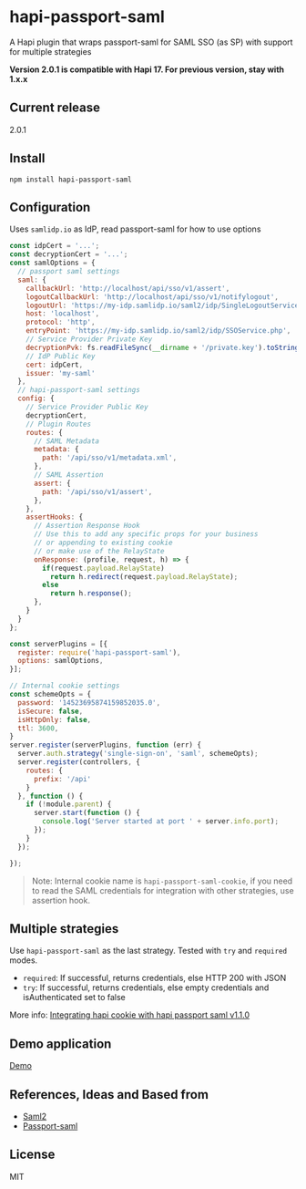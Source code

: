 # hapi-passport-saml
A Hapi plugin that wraps passport-saml for SAML SSO (as SP)
with support for multiple strategies

**Version 2.0.1 is compatible with Hapi 17. For previous version, stay with 1.x.x**

## Current release
2.0.1

## Install

`npm install hapi-passport-saml`

## Configuration

Uses `samlidp.io` as IdP, read passport-saml for how to use options

```javascript
const idpCert = '...';
const decryptionCert = '...';
const samlOptions = {
  // passport saml settings
  saml: {
    callbackUrl: 'http://localhost/api/sso/v1/assert',
    logoutCallbackUrl: 'http://localhost/api/sso/v1/notifylogout',
    logoutUrl: 'https://my-idp.samlidp.io/saml2/idp/SingleLogoutService.php',
    host: 'localhost',
    protocol: 'http',
    entryPoint: 'https://my-idp.samlidp.io/saml2/idp/SSOService.php',
    // Service Provider Private Key
    decryptionPvk: fs.readFileSync(__dirname + '/private.key').toString(),
    // IdP Public Key
    cert: idpCert,
    issuer: 'my-saml'
  },
  // hapi-passport-saml settings
  config: {
    // Service Provider Public Key
    decryptionCert,
    // Plugin Routes
    routes: {
      // SAML Metadata
      metadata: {
        path: '/api/sso/v1/metadata.xml',
      },
      // SAML Assertion
      assert: {
        path: '/api/sso/v1/assert',
      },
    },
    assertHooks: {
      // Assertion Response Hook
      // Use this to add any specific props for your business
      // or appending to existing cookie
      // or make use of the RelayState
      onResponse: (profile, request, h) => {
        if(request.payload.RelayState)
          return h.redirect(request.payload.RelayState);
        else
          return h.response();
      },
    }
  }
};

const serverPlugins = [{
  register: require('hapi-passport-saml'),
  options: samlOptions,
}];

// Internal cookie settings
const schemeOpts = {
  password: '14523695874159852035.0',
  isSecure: false,
  isHttpOnly: false,
  ttl: 3600,
}
server.register(serverPlugins, function (err) {
  server.auth.strategy('single-sign-on', 'saml', schemeOpts);
  server.register(controllers, {
    routes: {
      prefix: '/api'
    }
  }, function () {
    if (!module.parent) {
      server.start(function () {
        console.log('Server started at port ' + server.info.port);
      });
    }
  });

});
```

>Note: Internal cookie name is `hapi-passport-saml-cookie`, if you need to read the SAML credentials for integration with other strategies, use assertion hook.

## Multiple strategies

Use `hapi-passport-saml` as the last strategy. Tested with `try` and `required` modes.

* `required`: If successful, returns credentials, else HTTP 200 with JSON
* `try`: If successful, returns credentials, else empty credentials and isAuthenticated set to false

More info: [Integrating hapi cookie with hapi passport saml v1.1.0
](https://gist.github.com/molekilla/a7a899a3b3d7cbf2ae89998606102330)

## Demo application

[Demo](https://github.com/molekilla/hapi-passport-saml-test)

## References, Ideas and Based from
* [Saml2](https://github.com/Clever/saml2)
* [Passport-saml](https://github.com/bergie/passport-saml)

## License
MIT
